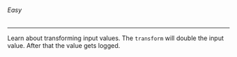 ###### Easy
---

Learn about transforming input values. The `transform` will double the input value. After that the value gets logged.